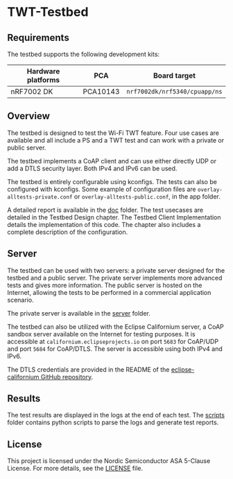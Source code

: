 # TWT-Testbed

## Requirements

The testbed supports the following development kits:

| Hardware platforms | PCA      | Board target                      |
|--------------------|----------|-----------------------------------|
| nRF7002 DK         | PCA10143 | ```nrf7002dk/nrf5340/cpuapp/ns``` |


## Overview

The testbed is designed to test the Wi-Fi TWT feature. Four use cases are available and all include a PS and a TWT test and can work with a private or public server. 

The testbed implements a CoAP client and can use either directly UDP or add a DTLS security layer. Both IPv4 and IPv6 can be used. 

The testbed is entirely configurable using kconfigs. The tests can also be configured with kconfigs. Some example of configuration files are ```overlay-alltests-private.conf``` or ```overlay-alltests-public.conf```, in the app folder.

A detailed report is available in the [doc](./doc) folder. The test usecases are detailed in the Testbed Design chapter. The Testbed Client Implementation details the implementation of this code. The chapter also includes a complete description of the configuration.


## Server
The testbed can be used with two servers: a private server designed for the testbed and a public server. The private server implements more advanced tests and gives more information. The public server is hosted on the Internet, allowing the tests to be performed in a commercial application scenario.

The private server is available in the [server](./server) folder.

The testbed can also be utilized with the Eclipse Californium server, a CoAP
sandbox server available on the Internet for testing purposes. It is accessible at ```californium.eclipseprojects.io``` on port ```5683``` for CoAP/UDP and port ```5684``` for CoAP/DTLS. The server is accessible using both IPv4 and IPv6.

The DTLS credentials are provided in the README of the [eclipse-californium GitHub repository](https://github.com/eclipse/californium).

## Results

The test results are displayed in the logs at the end of each test. The [scripts](./scripts) folder contains python scripts to parse the logs and generate test reports.



## License

This project is licensed under the Nordic Semiconductor ASA 5-Clause License. For more details, see the [LICENSE](./LICENSE) file.
